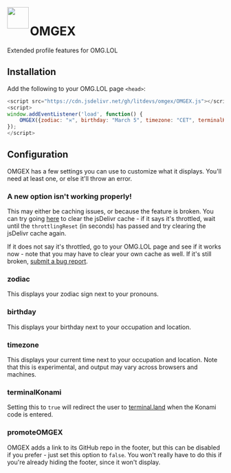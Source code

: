 <image src=".github/OMGEX.png" width="50" align="left">

# OMGEX

Extended profile features for OMG.LOL

## Installation

Add the following to your OMG.LOL page `<head>`:

```js
<script src="https://cdn.jsdelivr.net/gh/litdevs/omgex/OMGEX.js"></script>
<script>
window.addEventListener('load', function() {
    OMGEX({zodiac: "♓", birthday: "March 5", timezone: "CET", terminalKonami: true});
});
</script>
```

## Configuration

OMGEX has a few settings you can use to customize what it displays. You'll need at least one, or else it'll throw an error.

### A new option isn't working properly!

This may either be caching issues, or because the feature is broken. You can try going [here](https://purge.jsdelivr.net/gh/litdevs/omgex/OMGEX.js) to clear the jsDelivr cache - if it says it's throttled, wait until the `throttlingReset` (in seconds) has passed and try clearing the jsDelivr cache again.

If it does not say it's throttled, go to your OMG.LOL page and see if it works now - note that you may have to clear your own cache as well. If it's still broken, [submit a bug report](https://github.com/LITdevs/OMGEX/issues/new).

### zodiac

This displays your zodiac sign next to your pronouns.

### birthday

This displays your birthday next to your occupation and location.

### timezone

This displays your current time next to your occupation and location. Note that this is experimental, and output may vary across browsers and machines.

### terminalKonami

Setting this to `true` will redirect the user to [terminal.land](https://terminal.land/) when the Konami code is entered.

### promoteOMGEX

OMGEX adds a link to its GitHub repo in the footer, but this can be disabled if you prefer - just set this option to `false`. You won't really have to do this if you're already hiding the footer, since it won't display.
